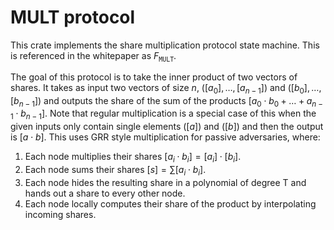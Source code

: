 # MULT protocol

This crate implements the share multiplication protocol state machine. This is referenced in the whitepaper as
$F_\texttt{MULT}$.

The goal of this protocol is to take the inner product of two vectors of shares. It takes as input two vectors of size $n$, $([a_0], \dots, [a_{n-1}])$ and $([b_0], \dots, [b_{n-1}])$ and outputs the share of the sum of the products $[a_0 \cdot b_0 + \dots + a_{n-1} \cdot b_{n-1}]$. Note that regular multiplication is a special case of this when the given inputs only contain single elements $([a])$ and $([b])$ and then the output is $[a\cdot b]$. This uses GRR style multiplication for passive adversaries, where:
1. Each node multiplies their shares $[a_i \cdot b_i] = [a_i] \cdot [b_i]$.
2. Each node sums their shares $[s] = \sum [a_i \cdot b_i]$.
3. Each node hides the resulting share in a polynomial of degree T and hands out a share to every other node.
4. Each node locally computes their share of the product by interpolating incoming shares.
